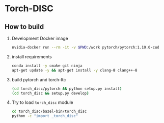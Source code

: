 # Torch-DISC

## How to build

1. Development Docker image

    ```bash
    nvidia-docker run --rm -it -v $PWD:/work pytorch/pytorch:1.10.0-cuda11.3-cudnn8-devel bash
    ```

1. install requirements

    ``` bash
    conda install -y cmake git ninja
    apt-get update -y && apt-get install -y clang-8 clang++-8
    ```

1. build pytorch and torch-ltc

    ``` bash
    (cd torch_disc/pytorch && python setup.py install)
    (cd torch_disc && setup.py develop)
    ```

1. Try to load `torch_disc` module

    ``` bash
    cd torch_disc/bazel-bin/torch_disc
    python -c "import _torch_disc"
    ```
